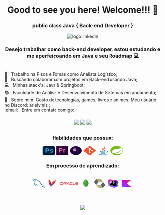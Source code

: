 <div align="center">

#  Good to see you here! Welcome!!! 👋
### public class Java { Back-end Developer }

![logo linkedin](https://github.com/ArielVinis/ArielVinis/assets/89565617/cb88f6bf-d36f-4f8f-8bc2-21e4cd0bd416)

### Desejo trabalhar como back-end developer, estou estudando e me aperfeiçoando em Java e seu Roadmap :computer:

</div> 
 <br/> 💼 &nbsp; Trabalho na Pisos e Fomas como Analista Logístico;
 <br/> 💜 &nbsp; Buscando colaborar com projetos em Back-end usando Java;
 <br/> 💻 &nbsp; Minhas stack's: Java & Springboot;
 <br/> 📚 &nbsp; Faculdade de Análise e Desenvolvimento de Sistemas em andamento;
 <br/> 💬 &nbsp; Sobre mim: Gosto de tecnologias, games, livros e animes. Meu usuário no Discord: arielvinis ;
 <br/> :email: &nbsp; Entre em contato comigo:
</div>

<div align="center">
  
###
  
<a href="https://www.linkedin.com/in/arielvinis" target="_blank"><img src="https://img.shields.io/badge/-LinkedIn-%230077B5?style=for-the-badge&logo=linkedin&logoColor=white" target="_blank"></a>
<a href="https://www.instagram.com/ariel_vinis" target="_blank"><img src="https://img.shields.io/badge/-Instagram-%23E4405F?style=for-the-badge&logo=instagram&logoColor=white" target="_blank"></a>
<a href="https://www.twitch.tv/arielvinis" target="_blank"><img src="https://img.shields.io/badge/Twitch-9146FF?style=for-the-badge&logo=twitch&logoColor=white" target="_blank"></a>

##

  ### Habilidades que possuo:

  <img align="center" alt="Ariel-Photoshop" height="30" width="40" src="https://raw.githubusercontent.com/devicons/devicon/master/icons/photoshop/photoshop-original.svg">
  <img align="center" alt="Ariel-PremierePro" height="30" width="40" src="https://raw.githubusercontent.com/devicons/devicon/master/icons/premierepro/premierepro-original.svg">
  <img align="center" alt="Ariel-AfterEffects" height="30" width="40" src="https://raw.githubusercontent.com/devicons/devicon/master/icons/aftereffects/aftereffects-original.svg">
  <img align="center" alt="Ariel-Git" height="30" width="40" src="https://raw.githubusercontent.com/devicons/devicon/master/icons/git/git-original.svg">
  <img align="center" alt="Ariel-Java" height="30" width="40" src="https://raw.githubusercontent.com/devicons/devicon/master/icons/java/java-original.svg">
  <img align="center" alt="Ariel-SpringBoot" height="30" width="40" src="https://raw.githubusercontent.com/devicons/devicon/master/icons/spring/spring-original.svg">
  
  ### Em processo de aprendizado:
  
  <img align="center" alt="Ariel-MySql" height="30" width="40" src="https://raw.githubusercontent.com/devicons/devicon/master/icons/mysql/mysql-original.svg">
  <img align="center" alt="Ariel-Maven" height="30" width="40" src="https://raw.githubusercontent.com/devicons/devicon/master/icons/maven/maven-original.svg">
  <img align="center" alt="Ariel-Oracle" height="60" width="60" src="https://raw.githubusercontent.com/devicons/devicon/master/icons/oracle/oracle-original.svg">
  <img align="center" alt="Ariel-MongoDB" height="30" width="40" src="https://raw.githubusercontent.com/devicons/devicon/master/icons/mongodb/mongodb-original.svg">
  <img align="center" alt="Ariel-Hibernate" height="30" width="40" src="https://raw.githubusercontent.com/devicons/devicon/master/icons/hibernate/hibernate-original.svg">
  <img align="center" alt="Ariel-PhpStorm" height="30" width="40" src="https://raw.githubusercontent.com/devicons/devicon/master/icons/phpstorm/phpstorm-original.svg">
  <img align="center" alt="Ariel-Kotlin" height="30" width="40" src="https://raw.githubusercontent.com/devicons/devicon/master/icons/kotlin/kotlin-original.svg">
  
 #
 
<div>
  <a href="https://github.com/ArielVinis">
  <img height="160em" src="https://github-readme-stats.vercel.app/api/top-langs/?username=arielvinis&layout=compact&langs_count=7&theme=dracula"/>
